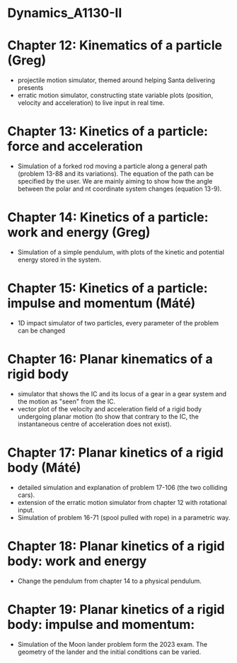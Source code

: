# Dynamics_A1130-II

# Chapter 12: Kinematics of a particle (Greg)
- projectile motion simulator, themed around helping Santa delivering presents
- erratic motion simulator, constructing state variable plots (position, velocity and acceleration) to live input in real time.

# Chapter 13: Kinetics of a particle: force and acceleration
- Simulation of a forked rod moving a particle along a general path (problem 13-88 and its variations). The equation of the path can be specified by the user. We are mainly aiming to show how the angle between the polar and nt coordinate system changes (equation 13-9).

# Chapter 14: Kinetics of a particle: work and energy (Greg)
- Simulation of a simple pendulum, with plots of the kinetic and potential energy stored in the system.

# Chapter 15: Kinetics of a particle: impulse and momentum (Máté)
- 1D impact simulator of two particles, every parameter of the problem can be changed

# Chapter 16: Planar kinematics of a rigid body
- simulator that shows the IC and its locus of a gear in a gear system and the motion as "seen" from the IC.
- vector plot of the velocity and acceleration field of a rigid body undergoing planar motion (to show that contrary to the IC, the instantaneous centre of acceleration does not exist).

# Chapter 17: Planar kinetics of a rigid body (Máté)
- detailed simulation and explanation of problem 17-106 (the two colliding cars).
- extension of the erratic motion simulator from chapter 12 with rotational input.
- Simulation of problem 16-71 (spool pulled with rope) in a parametric way.

# Chapter 18: Planar kinetics of a rigid body: work and energy
- Change the pendulum from chapter 14 to a physical pendulum.

# Chapter 19: Planar kinetics of a rigid body: impulse and momentum: 
- Simulation of the Moon lander problem form the 2023 exam. The geometry of the lander and the initial conditions can be varied.
